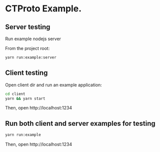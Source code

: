 # CTProto Example.

## Server testing

Run example nodejs server

From the project root:

```bash
yarn run:example:server
```

## Client testing 

Open client dir and run an example application:

```bash
cd client
yarn && yarn start
```

Then, open http://localhost:1234

## Run both client and server examples for testing

```bash
yarn run:example
```

Then, open http://localhost:1234

